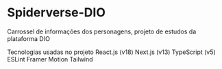 # Spiderverse-DIO
Carrossel de informações dos personagens, projeto de estudos da plataforma DIO

Tecnologias usadas no projeto
React.js (v18)
Next.js (v13)
TypeScript (v5)
ESLint
Framer Motion
Tailwind
